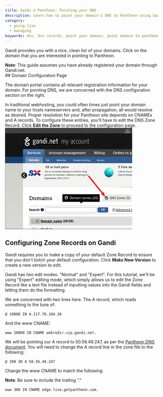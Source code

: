 ```yaml
---
title: Gandi & Pantheon: Pointing your DNS
description: Learn how to point your domain's DNS to Pantheon using Gandi.
category:
  - going-live
  - managing
keywords: dns, dns records, point your domain, point domain to pantheon, pointing your domain to your pantheon site, dns host, dns configuration, add domain to a site, gandi, point gandi domain to pantheon, redirect gandi domain to pantheon, gandi domain dns
---
```

Gandi provides you with a nice, clean list of your domains. Click on the domain that you are interested in pointing to Pantheon.

<div class="alert alert-info" role="alert">
<strong>Note</strong>: This guide assumes you have already registered your domain through Gandi.net.</div>
## Domain Configuration Page

The domain portal contains all relevant registration information for your domain. For pointing DNS, we are concerned with the DNS configuration section on the right.

In traditional webhosting, you could often times just point your domain name to your hosts nameservers and, after propagation, all would resolve as desired. Proper resolution for your Pantheon site depends on CNAMEs and A records. To configure these entries, you'll have to edit the DNS Zone Record. Click **Edit the Zone** to proceed to the configuration page.<br />
 ![Gandi DNS Zones](/source/docs/assets/images/desk_images/198816.png)​
## Configuring Zone Records on Gandi

Gandi requires you to make a copy of your default Zone Record to ensure that you don't botch your default configuration. Click **Make New Version** to create a new version to edit.

Gandi has two edit modes: "Normal" and "Expert". For this tutorial, we'll be using "Expert" editing mode, which simply allows us to edit the Zone Record like a text file instead of inputting values into the Gandi fields and letting them do the formatting.

We are concerned with two lines here. The A record, which reads something to the tune of:

    @ 10800 IN A 217.70.184.38


And the www CNAME:


    www 10800 IN CNAME webredir.vip.gandi.net.


We will be pointing our A record to 50.56.49.247, as per the [Pantheon DNS document](/docs/articles/going-live#get-dns-record-and-update-your-dns). You will need to change the A record line in the zone file to the following:

    @ 300 IN A 50.56.49.247


Change the www CNAME to match the following:

<div class="alert alert-warning" role="alert">
<strong>Note</strong>: Be sure to include the trailing "."</div>

    www 300 IN CNAME edge.live.getpantheon.com.
